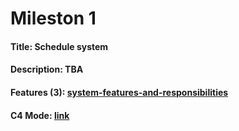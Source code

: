 # Mileston 1

#### Title: Schedule system
#### Description: TBA
#### Features (3): [system-features-and-responsibilities](./system-features-and-responsibilities/identification_of_responsibilities.md)
#### C4 Mode: [link](https://github.com/MarkSeliverstov/MFF-SSA-team-project/tree/main/milestones/01/c4-model)
